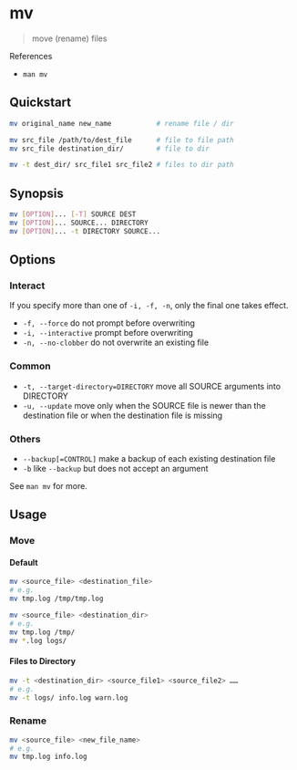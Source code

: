 # mv

> move (rename) files

References

- `man mv`

## Quickstart

```bash
mv original_name new_name           # rename file / dir

mv src_file /path/to/dest_file      # file to file path
mv src_file destination_dir/        # file to dir

mv -t dest_dir/ src_file1 src_file2 # files to dir path
```

## Synopsis

```bash
mv [OPTION]... [-T] SOURCE DEST
mv [OPTION]... SOURCE... DIRECTORY
mv [OPTION]... -t DIRECTORY SOURCE...
```

## Options

### Interact

If you specify more than one of `-i, -f, -n`, only the final one takes effect.

- `-f, --force` do not prompt before overwriting
- `-i, --interactive` prompt before overwriting
- `-n, --no-clobber` do not overwrite an existing file

### Common

- `-t, --target-directory=DIRECTORY` move all SOURCE arguments into DIRECTORY
- `-u, --update` move only when the SOURCE file is newer than the destination file or when the destination file is missing

### Others

- `--backup[=CONTROL]` make a backup of each existing destination file
- `-b` like `--backup` but does not accept an argument

See `man mv` for more.

## Usage

### Move

#### Default

```bash
mv <source_file> <destination_file>
# e.g.
mv tmp.log /tmp/tmp.log
```

```bash
mv <source_file> <destination_dir>
# e.g.
mv tmp.log /tmp/
mv *.log logs/
```

#### Files to Directory

```bash
mv -t <destination_dir> <source_file1> <source_file2> ……
# e.g.
mv -t logs/ info.log warn.log
```

### Rename

```bash
mv <source_file> <new_file_name>
# e.g.
mv tmp.log info.log
```
